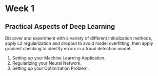 # Week 1 

## Practical Aspects of Deep Learning 

Discover and experiment with a variety of different initialization methods,
apply L2 regularization and dropout to avoid model overfitting, 
then apply gradient checking to identify errors in a fraud detection model.

1. Setting up your Machine Learning Application. 
2. Regularizing your Neural Network. 
3. Setting up your Optimization Problem. 
